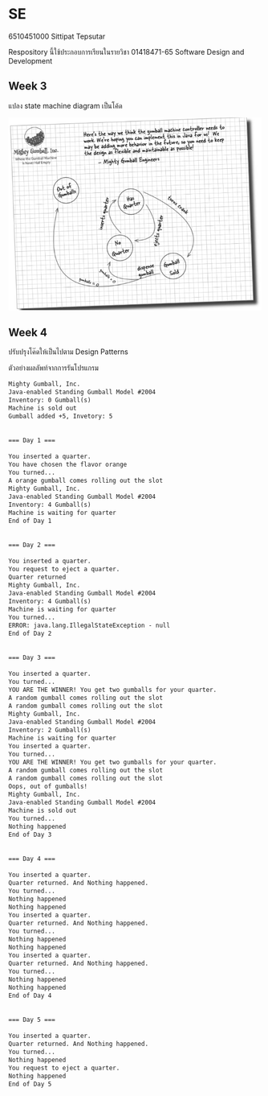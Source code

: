 # SE
6510451000 Sittipat Tepsutar

Respository นี้ใช้ประกอบการเรียนในรายวิชา 01418471-65 Software Design and Development


## Week 3
แปลง state machine diagram เป็นโค้ด

![](../../../../../../src/main/resources/ku/cs/state_machine_diagram.png)

## Week 4
ปรับปรุงโค๊ดให้เป็นไปตาม Design Patterns

ตัวอย่างผลลัพท์จากการรันโปรแกรม

```
Mighty Gumball, Inc.
Java-enabled Standing Gumball Model #2004
Inventory: 0 Gumball(s)
Machine is sold out
Gumball added +5, Invetory: 5


=== Day 1 ===

You inserted a quarter.
You have chosen the flavor orange
You turned...
A orange gumball comes rolling out the slot
Mighty Gumball, Inc.
Java-enabled Standing Gumball Model #2004
Inventory: 4 Gumball(s)
Machine is waiting for quarter
End of Day 1


=== Day 2 ===

You inserted a quarter.
You request to eject a quarter.
Quarter returned
Mighty Gumball, Inc.
Java-enabled Standing Gumball Model #2004
Inventory: 4 Gumball(s)
Machine is waiting for quarter
You turned...
ERROR: java.lang.IllegalStateException - null
End of Day 2


=== Day 3 ===

You inserted a quarter.
You turned...
YOU ARE THE WINNER! You get two gumballs for your quarter.
A random gumball comes rolling out the slot
A random gumball comes rolling out the slot
Mighty Gumball, Inc.
Java-enabled Standing Gumball Model #2004
Inventory: 2 Gumball(s)
Machine is waiting for quarter
You inserted a quarter.
You turned...
YOU ARE THE WINNER! You get two gumballs for your quarter.
A random gumball comes rolling out the slot
A random gumball comes rolling out the slot
Oops, out of gumballs!
Mighty Gumball, Inc.
Java-enabled Standing Gumball Model #2004
Machine is sold out
You turned...
Nothing happened
End of Day 3


=== Day 4 ===

You inserted a quarter.
Quarter returned. And Nothing happened.
You turned...
Nothing happened
Nothing happened
You inserted a quarter.
Quarter returned. And Nothing happened.
You turned...
Nothing happened
Nothing happened
You inserted a quarter.
Quarter returned. And Nothing happened.
You turned...
Nothing happened
Nothing happened
End of Day 4


=== Day 5 ===

You inserted a quarter.
Quarter returned. And Nothing happened.
You turned...
Nothing happened
You request to eject a quarter.
Nothing happened
End of Day 5
```
